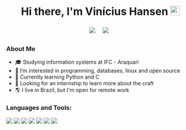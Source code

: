 <div align="center">
  <h1> Hi there, I'm Vinícius Hansen <img src="https://media.giphy.com/media/hvRJCLFzcasrR4ia7z/giphy.gif" width="25px"></h1>
</div>

<p align='center'> 
   <a href="https://www.linkedin.com/in/viniciushansen"><img src="https://img.shields.io/badge/LinkedIn-0077B5?style=for-the-badge&logo=linkedin&logoColor=white" style="margin:6px 4px 6px 4px"></a>&nbsp;&nbsp;
   <a href="https://www.codewars.com/users/ViniciusHansen"><img src="https://www.codewars.com/users/ViniciusHansen/badges/small" style="margin:6px 4px 6px 4px"></a>&nbsp;&nbsp;

### About Me
- 🎓 Studying information systems at IFC - Araquari
- 👀 I’m interested in programming, databases, linux and open source
- 🌱 Currently learning Python and C
- 💞️ Looking for an internship to learn more about the craft
- 🌎 I live in Brazil, but I'm open for remote work


### Languages and Tools:
<p align="left">
  <img src='https://img.shields.io/badge/Python-3776AB?style=for-the-badge&logo=python&logoColor=white' style="vertical-align:top margin:6px 4px">
  <img src='https://img.shields.io/badge/HTML5-E34F26?style=for-the-badge&logo=html5&logoColor=white' style="vertical-align:top margin:6px 4px">
  <img src='https://img.shields.io/badge/CSS3-1572B6?style=for-the-badge&logo=css3&logoColor=white' style="vertical-align:top margin:6px 4px">
  <img src='https://img.shields.io/badge/JavaScript-323330?style=for-the-badge&logo=javascript&logoColor=F7DF1E' style="vertical-align:top margin:6px 4px">
  <img src='https://img.shields.io/badge/Linux-FCC624?style=for-the-badge&logo=linux&logoColor=black' style="vertical-align:top margin:6px 4px">
  <img src='https://img.shields.io/badge/Git-F05032?style=for-the-badge&logo=git&logoColor=white' style="vertical-align:top margin:6px 4px">
  <img src='https://img.shields.io/badge/Visual_Studio_Code-0078D4?style=for-the-badge&logo=visual%20studio%20code&logoColor=white' style="vertical-align:top margin:6px 4px">
  <!--
  <img src='' style="vertical-align:top margin:6px 4px">
  <img src='' style="vertical-align:top margin:6px 4px">
  <img src='' style="vertical-align:top margin:6px 4px">
  <img src='' style="vertical-align:top margin:6px 4px">
-->
</p>
